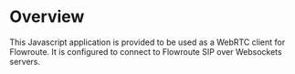 # Overview

This Javascript application is provided to be used as a WebRTC client for Flowroute.
It is configured to connect to Flowroute SIP over Websockets servers.

